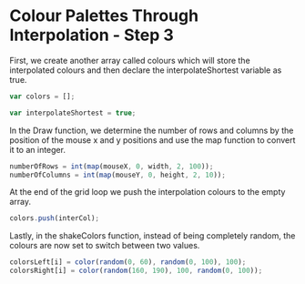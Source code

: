 # Colour Palettes Through Interpolation - Step 3

First, we create another array called colours which will store the interpolated colours and then declare the interpolateShortest variable as true.

```js
var colors = [];

var interpolateShortest = true;
```

In the Draw function, we determine the number of rows and columns by the position of the mouse x and y positions and use the map function to convert it to an integer.

```js
numberOfRows = int(map(mouseX, 0, width, 2, 100));
numberOfColumns = int(map(mouseY, 0, height, 2, 10));
```

At the end of the grid loop we push the interpolation colours to the empty array.

```js
colors.push(interCol);
```

Lastly, in the shakeColors function, instead of being completely random, the colours are now set to switch between two values.

```js
colorsLeft[i] = color(random(0, 60), random(0, 100), 100);
colorsRight[i] = color(random(160, 190), 100, random(0, 100));
```
